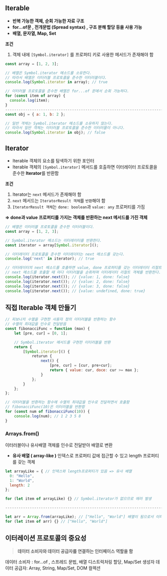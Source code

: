 ## Iterable

- **반복 가능한 객체, 순회 가능한 자료 구조**
- **for…of문 , 전개문법 (Spread syntax) , 구조 분해 할당 등을 사용 가능**
- **배열, 문자열, Map, Set**

**조건**

1. 객체 내에 `[Symbol.iterator]` 를 프로퍼티 키로 사용한 메서드가 존재해야 함

```jsx
const array = [1, 2, 3];

// 배열은 Symbol.iterator 메소드를 소유한다.
// 따라서 배열은 이터러블 프로토콜을 준수한 이터러블이다.
console.log(Symbol.iterator in array); // true

// 이터러블 프로토콜을 준수한 배열은 for...of 문에서 순회 가능하다.
for (const item of array) {
  console.log(item);
}
-----------------------------------------------------------------------------------------------------
const obj = { a: 1, b: 2 };

// 일반 객체는 Symbol.iterator 메소드를 소유하지 않는다.
// 따라서 일반 객체는 이터러블 프로토콜을 준수한 이터러블이 아니다.
console.log(Symbol.iterator in obj); // false
```

## Iterator

- Iterable 객체의 요소를 탐색하기 위한 포인터
- Iterable 객체의 `[Symbol.iterator]` 메서드를 호출하면 이터레이터 프로토콜을 준수한 **Iterator**를 반환함

**조건**

1. Iterator는 `next` 메서드가 존재해야 함
2. `next` 메서드는 `IteratorResult 객체`를 `반환`해야 함
3. `IteratorResult 객체`는 `done: boolean`과 `value: any` 프로퍼티를 가짐

**⇒ done과 value 프로퍼티를 가지는 객체를 반환하는 next 메서드를 가진 객체**

```jsx
// 배열은 이터러블 프로토콜을 준수한 이터러블이다.
const array = [1, 2, 3];

// Symbol.iterator 메소드는 이터레이터를 반환한다.
const iterator = array[Symbol.iterator]();

// 이터레이터 프로토콜을 준수한 이터레이터는 next 메소드를 갖는다.
console.log('next' in iterator); // true

// 이터레이터의 next 메소드를 호출하면 value, done 프로퍼티를 갖는 이터레이터 리절트 객체를 반환한다.
// next 메소드를 호출할 때 마다 이터러블을 순회하며 이터레이터 리절트 객체를 반환한다.
console.log(iterator.next()); // {value: 1, done: false}
console.log(iterator.next()); // {value: 2, done: false}
console.log(iterator.next()); // {value: 3, done: false}
console.log(iterator.next()); // {value: undefined, done: true}
```

## 직접 Iterable 객체 만들기

```jsx
// 피보나치 수열을 구현한 사용자 정의 이터러블을 반환하는 함수
// 수열의 최대값을 인수로 전달받음
const fibonacciFunc = function (max) {
	let [pre, cur] = [0, 1];

	// Symbol.iterator 메서드를 구현한 이터러블을 반환
	return {
		[Symbol.iterator]() {
			returun {
				next() {
					[pre, cur] = [cur, pre+cur];
					return { value: cur, doce: cur >= max };
				}
			};
		}
	};
};

// 이터러블을 반환하는 함수에 수열의 최대값을 인수로 전달하면서 호출함
// fibonacciFunc(10)은 이터러블을 반환함
for (const num of fibonacciFunc(10)) {
	console.log(num); // 1 2 3 5 8
}
```

### **Arrays.from()**

이터러블이나 유사배열 객체를 인수로 전달받아 배열로 변환

- **유사 배열 ( array-like )**
  인덱스로 프로퍼티 값에 접근할 수 있고 length 프로퍼티를 갖는 객체

```jsx
let arrayLike = { // 인덱스와 length프로퍼티가 있음 => 유사 배열
  0: "Hello",
  1: "World",
  length: 2
};

for (let item of arrayLike) {} // Symbol.iterator가 없으므로 에러 발생

----------------------------------------------------------------------------------------------------------

let arr = Array.from(arrayLike); // ["Hello", "World"] 배열이 됨으로서 이터러블 객체도 된다.
for (let item of arr) {} // ["Hello", "World"]
```

## 이터레이션 프로토콜의 중요성

> **데이터 소비자와 데이터 공급자를 연결하는 인터페이스 역할을 함**

데이터 소비자 : for…of , 스프레드 문법, 배열 디스트럭처링 할당, Map/Set 생성자
데이터 공급자: Array, String, Map/Set, DOM 컬렉션
